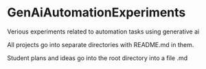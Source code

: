 # GenAiAutomationExperiments
Verious experiments related to automation tasks using generative ai

All projects go into separate directories with README.md in them.

Student plans and ideas go into the root directory into a file <studentname>.md

